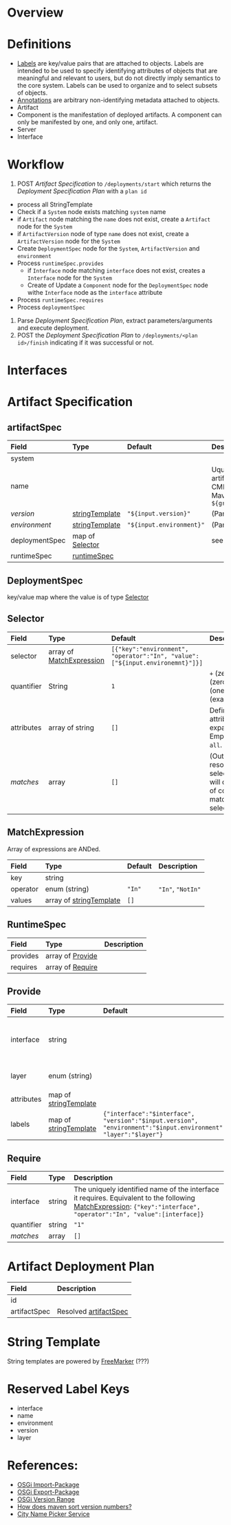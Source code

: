 # Overview

# Definitions
* [Labels](https://kubernetes.io/docs/concepts/overview/working-with-objects/labels/) are key/value pairs that are attached to objects. Labels are intended to be used to specify identifying attributes of objects that are meaningful and relevant to users, but do not directly imply semantics to the core system. Labels can be used to organize and to select subsets of objects.
* [Annotations](https://kubernetes.io/docs/concepts/overview/working-with-objects/annotations/) are arbitrary non-identifying metadata attached to objects.
* Artifact
* Component is the manifestation of deployed artifacts. A component can only be manifested by one, and only one, artifact.
* Server
* Interface

# Workflow
1. POST _Artifact Specification_ to `/deployments/start` which returns the _Deployment Specification Plan_ with a `plan id`
  * process all StringTemplate
  * Check if a `System` node exists matching `system` name
  * if `Artifact` node matching the `name` does not exist, create a `Artifact` node for the `System`
  * if `ArtifactVersion` node of type `name` does not exist, create a `ArtifactVersion` node for the `System`
  * Create `DeploymentSpec` node for the `System`, `ArtifactVersion` and `environment`
  * Process `runtimeSpec.provides`
    * if `Interface` node matching `interface` does not exist, creates a `Interface` node for the `System`
    * Create of Update a `Component` node for the `DeploymentSpec` node withe `Interface` node as the `interface` attribute
  * Process `runtimeSpec.requires`
  * Process `deploymentSpec`
1. Parse _Deployment Specification Plan_, extract parameters/arguments and execute deployment.
1. POST the _Deployment Specification Plan_ to `/deployments/<plan id>/finish` indicating if it was successful or not.

# Interfaces

# Artifact Specification

## artifactSpec
| Field | Type | Default |Description |
| :--- | :--- | :--- | :--- |
| system | | | |
| name | | | Uquiquely identify this artifact in the whole CMDB. It is equivalent to Maven `${groupId}.${artifactId}`|
| _version_ | [stringTemplate](#string-template) | `"${input.version}"` | (Parameter, Output) |
| _environment_ | [stringTemplate](#string-template) | `"${input.environment}"` | (Parameter, Output) |
| deploymentSpec | map of [Selector](#selector) | | see [deploymentSpec](#deploymentSpec)|
| runtimeSpec | [runtimeSpec](#runtimespec) | | |

## DeploymentSpec
key/value map where the value is of type [Selector](#selector)

## Selector
| Field | Type | Default |Description |
| :--- | :--- | :--- | :--- |
| selector | array of [MatchExpression](#MatchExpression) | `[{"key":"environment", "operator":"In", "value":["${input.environemnt}"]}]` | |
| quantifier | String | `1` | `+` (zero or one), `*` (zero or more), `?` (one or more), `n` (exact `n` times) |
| attributes | array of string | `[]` | Define wicth attributes to expanded/provided. Empty array means `all`.|
| _matches_ | array | `[]` | (Output) Upon resolving the selector, this field will contain an array of components matching the selector. |

## MatchExpression
Array of expressions are ANDed.

| Field | Type | Default |Description |
| :--- | :--- | :--- | :--- |
| key | string | | |
| operator | enum (string) | `"In"` | `"In"`, `"NotIn"` |
| values | array of [stringTemplate](#string-template) | `[]` | |

## RuntimeSpec
| Field | Type | Description |
| :--- | :--- | :--- |
| provides | array of [Provide](#provide) | |
| requires | array of [Require](#pequire) | |

## Provide
| Field | Type | Default | Description |
| :--- | :--- | :--- | :--- |
| interface | string | | The uniquely identified interface it provides |
| layer | enum (string) | | `"server"`, `"router"`, `"client"` |
| attributes | map of [stringTemplate](#string-template) | | |
| labels | map of [stringTemplate](#string-template) | `{"interface":"$interface", "version":"$input.version", "environment":"$input.environment", "layer":"$layer"}` |  |

## Require
| Field | Type | Description |
| :--- | :--- | :--- |
| interface | string | The uniquely identified name of the interface it requires. Equivalent to the following [MatchExpression](#matchexpression): `{"key":"interface", "operator":"In", "value":[interface]}` |
| quantifier | string | `"1"` | `+` (zero or one), `*` (zero or more), `?` (one or more), `n` (exact `n` times) |
| _matches_ | array | `[]` | (Output) Upon resolving/finding the `interface`, this field will contain an array of components matching the interface. |

# Artifact Deployment Plan
| Field | Description |
| :--- | :--- |
| id | |
| artifactSpec | Resolved [artifactSpec](#artifactspec) |

# String Template
String templates are powered by [FreeMarker](http://freemarker.org/) (???)

# Reserved Label Keys
* interface
* name
* environment
* version
* layer

# References:
* [OSGi Import-Package](https://osgi.org/download/r6/osgi.core-6.0.0.pdf#page=50)
* [OSGi Export-Package](https://osgi.org/download/r6/osgi.core-6.0.0.pdf#page=50)
* [OSGi Version Range](https://osgi.org/download/r6/osgi.core-6.0.0.pdf#page=36)
* [How does maven sort version numbers?](https://stackoverflow.com/questions/13004443/how-does-maven-sort-version-numbers)
* [City Name Picker Service](http://names.drycodes.com/10?nameOptions=cities&combine=1&case=upper&separator=_)
